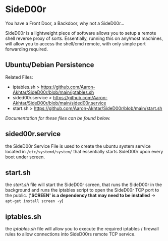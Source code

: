 # SideD00r
You have a Front Door, a Backdoor, why not a SideD00r...

SideD00r is a lightweight piece of software allows you to setup a remote shell reverse proxy of sorts. Essentially, running this on any/most machines, will allow you to access the shell/cmd remote, with only simple port forwarding required.


## Ubuntu/Debian Persistence
Related Files:
 - iptables.sh > https://github.com/Aaron-Akhtar/SideD00r/blob/main/iptables.sh
 - sided00r.service > https://github.com/Aaron-Akhtar/SideD00r/blob/main/sided00r.service
 - start.sh > https://github.com/Aaron-Akhtar/SideD00r/blob/main/start.sh

*Documentation for these files can be found below.*


## sided00r.service
the SideD00r Service File is used to create the ubuntu system service located in `/etc/systemd/system/` that essentially starts SideD00r upon every boot under screen.


## start.sh
the *start.sh* file will start the SideD00r screen, that runs the SideD00r in the background and runs the iptables script to open the SideD00r TCP port to the public. (**'SCREEN' is a dependency that may need to be installed** -> `apt-get install screen -y`)



## iptables.sh
the *iptables.sh* file will allow you to execute the required iptables / firewall rules to allow connections into SideD00rs remote TCP service.
